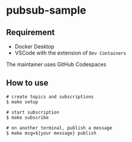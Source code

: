 # pubsub-sample

## Requirement
- Docker Desktop
- VSCode with the extension of `Dev Containers`

The maintainer uses GitHub Codespaces

## How to use
```
# create topics and subscriptions
$ make setup

# start subscription
$ make subscribe

# on another terminal, publish a message
$ make msg=${your message} publish
```